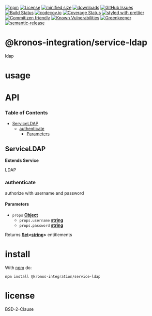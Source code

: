[![npm](https://img.shields.io/npm/v/@kronos-integration/service-ldap.svg)](https://www.npmjs.com/package/@kronos-integration/service-ldap)
[![License](https://img.shields.io/badge/License-BSD%203--Clause-blue.svg)](https://opensource.org/licenses/BSD-3-Clause)
[![minified size](https://badgen.net/bundlephobia/min/@kronos-integration/service-ldap)](https://bundlephobia.com/result?p=@kronos-integration/service-ldap)
[![downloads](http://img.shields.io/npm/dm/@kronos-integration/service-ldap.svg?style=flat-square)](https://npmjs.org/package/@kronos-integration/service-ldap)
[![GitHub Issues](https://img.shields.io/github/issues/Kronos-Integration/service-ldap.svg?style=flat-square)](https://github.com/Kronos-Integration/service-ldap/issues)
[![Build Status](https://secure.travis-ci.org/Kronos-Integration/service-ldap.png)](http://travis-ci.org/Kronos-Integration/service-ldap)
[![codecov.io](http://codecov.io/github/Kronos-Integration/service-ldap/coverage.svg?branch=master)](http://codecov.io/github/Kronos-Integration/service-ldap?branch=master)
[![Coverage Status](https://coveralls.io/repos/Kronos-Integration/service-ldap/badge.svg)](https://coveralls.io/r/Kronos-Integration/service-ldap)
[![styled with prettier](https://img.shields.io/badge/styled_with-prettier-ff69b4.svg)](https://github.com/prettier/prettier)
[![Commitizen friendly](https://img.shields.io/badge/commitizen-friendly-brightgreen.svg)](http://commitizen.github.io/cz-cli/)
[![Known Vulnerabilities](https://snyk.io/test/github/Kronos-Integration/service-ldap/badge.svg)](https://snyk.io/test/github/Kronos-Integration/service-ldap)
[![Greenkeeper](https://badges.greenkeeper.io/Kronos-Integration/service-ldap.svg)](https://greenkeeper.io/)
[![semantic-release](https://img.shields.io/badge/%20%20%F0%9F%93%A6%F0%9F%9A%80-semantic--release-e10079.svg)](https://github.com/Kronos-Integration/service-ldap)

# @kronos-integration/service-ldap

ldap

# usage

# API

<!-- Generated by documentation.js. Update this documentation by updating the source code. -->

### Table of Contents

-   [ServiceLDAP](#serviceldap)
    -   [authenticate](#authenticate)
        -   [Parameters](#parameters)

## ServiceLDAP

**Extends Service**

LDAP

### authenticate

authorize with username and password

#### Parameters

-   `props` **[Object](https://developer.mozilla.org/docs/Web/JavaScript/Reference/Global_Objects/Object)** 
    -   `props.username` **[string](https://developer.mozilla.org/docs/Web/JavaScript/Reference/Global_Objects/String)** 
    -   `props.password` **[string](https://developer.mozilla.org/docs/Web/JavaScript/Reference/Global_Objects/String)** 

Returns **[Set](https://developer.mozilla.org/docs/Web/JavaScript/Reference/Global_Objects/Set)&lt;[string](https://developer.mozilla.org/docs/Web/JavaScript/Reference/Global_Objects/String)>** entitlements

# install

With [npm](http://npmjs.org) do:

```shell
npm install @kronos-integration/service-ldap
```

# license

BSD-2-Clause
